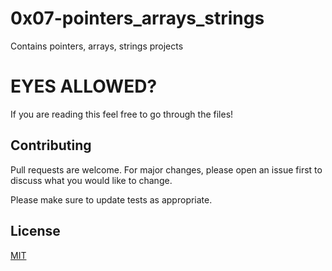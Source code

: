 # 0x07-pointers_arrays_strings

Contains pointers, arrays, strings projects

# EYES ALLOWED?

If you are reading this feel free to go through the files!
## Contributing
Pull requests are welcome. For major changes, please open an issue first to discuss what you would like to change.

Please make sure to update tests as appropriate.

## License
[MIT](https://choosealicense.com/licenses/mit/)